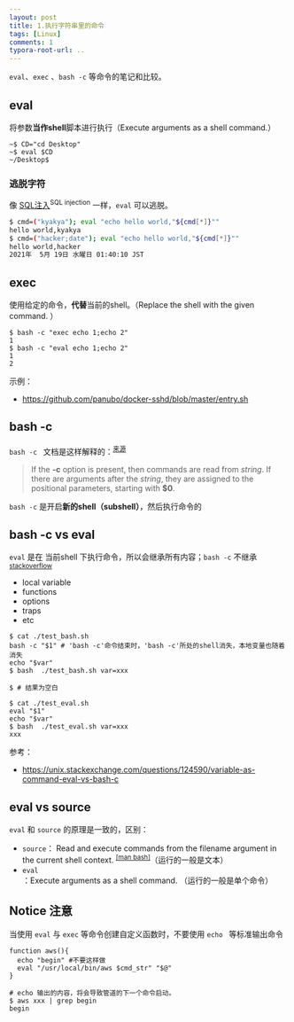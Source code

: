 ```yaml
---
layout: post
title: 1.执行字符串里的命令
tags: [Linux]
comments: 1
typora-root-url: ..
---
```


`eval`、`exec` 、`bash -c` 等命令的笔记和比较。

## eval

将参数**当作shell**脚本进行执行（Execute arguments as a shell command.）

```shell
~$ CD="cd Desktop"
~$ eval $CD
~/Desktop$ 
```

### 逃脱字符

像 <u>SQL注入</u><sup>SQL injection</sup> 一样，`eval` 可以逃脱。

```bash
$ cmd=("kyakya"); eval "echo hello world,"${cmd[*]}""
hello world,kyakya
$ cmd=("hacker;date"); eval "echo hello world,"${cmd[*]}""
hello world,hacker
2021年  5月 19日 水曜日 01:40:10 JST
```



## exec

使用给定的命令，**代替**当前的shell。（Replace the shell with the given command. ）

```shell
$ bash -c "exec echo 1;echo 2"
1
$ bash -c "eval echo 1;echo 2"
1
2
```

示例：

- https://github.com/panubo/docker-sshd/blob/master/entry.sh

## bash -c

`bash -c ` 文档是这样解释的：<sup>[来源](https://linux.die.net/man/1/bash)</sup>

> If the **-c** option is present, then commands are read from *string*. If there are arguments after the *string*, they are assigned to the positional parameters, starting with **$0**.

`bash -c` 是开启**新的shell（subshell）**，然后执行命令的

## bash -c vs eval

 `eval` 是在 当前shell 下执行命令，所以会继承所有内容；`bash -c` 不继承<sup>[stackoverflow](https://unix.stackexchange.com/a/124594/390328)</sup>

- local variable
- functions
- options
- traps
- etc

```shell
$ cat ./test_bash.sh
bash -c "$1" # 'bash -c'命令结束时，'bash -c'所处的shell消失，本地变量也随着消失
echo "$var" 
$ bash  ./test_bash.sh var=xxx

$ # 结果为空白
```

```shell
$ cat ./test_eval.sh
eval "$1"
echo "$var"
$ bash  ./test_eval.sh var=xxx
xxx
```

参考：

- https://unix.stackexchange.com/questions/124590/variable-as-command-eval-vs-bash-c

## eval vs source

`eval` 和 `source` 的原理是一致的，区别：

-  `source`： Read and execute commands from the filename argument in the current shell context. <sup>[[man bash]](https://www.gnu.org/savannah-checkouts/gnu/bash/manual/bash.html#Bourne-Shell-Builtins)</sup>（运行的一般是文本）
- `eval`：Execute arguments as a shell command. （运行的一般是单个命令）

## Notice 注意

当使用 `eval` 与 `exec` 等命令创建自定义函数时，不要使用 `echo ` 等标准输出命令

```shell
function aws(){
  echo "begin" #不要这样做
  eval "/usr/local/bin/aws $cmd_str" "$@"
}

# echo 输出的内容，将会导致管道的下一个命令启动。
$ aws xxx | grep begin
begin
```





